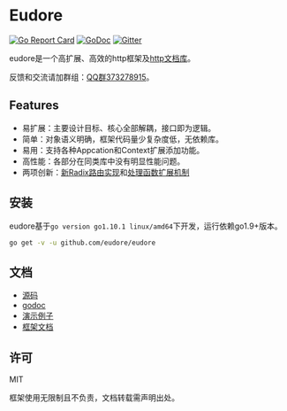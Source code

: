 # Eudore

[![Go Report Card](https://goreportcard.com/badge/github.com/eudore/eudore)](https://goreportcard.com/report/github.com/eudore/eudore)
[![GoDoc](https://godoc.org/github.com/eudore/eudore?status.svg)](https://godoc.org/github.com/eudore/eudore)
[![Gitter](https://badges.gitter.im/eudore/community.svg)](https://gitter.im/eudore/community?utm_source=badge&utm_medium=badge&utm_campaign=pr-badge)

eudore是一个高扩展、高效的http框架及[http文档库](docs)。

反馈和交流请加群组：[QQ群373278915](//shang.qq.com/wpa/qunwpa?idkey=869ec8f1272b4757771c3e406349f1128cfa3bd9ca668937dda8dfb223261a60)。

## Features

- 易扩展：主要设计目标、核心全部解耦，接口即为逻辑。
- 简单：对象语义明确，框架代码量少复杂度低，无依赖库。
- 易用：支持各种Appcation和Context扩展添加功能。
- 高性能：各部分在同类库中没有明显性能问题。
- 两项创新：[新Radix路由实现](https://github.com/eudore/erouter)和[处理函数扩展机制](docs/frame/handler_zh.md)

## 安装

eudore基于`go version go1.10.1 linux/amd64`下开发，运行依赖go1.9+版本。

```bash
go get -v -u github.com/eudore/eudore
```

## 文档

- [源码](https://github.com/eudore/eudore)
- [godoc](https://godoc.org/github.com/eudore/eudore)
- [演示例子](docs/example#example)
- [框架文档](docs/frame)

## 许可

MIT

框架使用无限制且不负责，文档转载需声明出处。